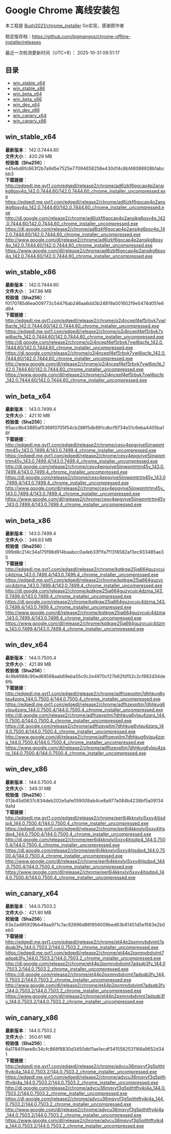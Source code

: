# Google Chrome 离线安装包
本工程是 [Bush2021/chrome_installer](https://github.com/Bush2021/chrome_installer) Go实现，感谢原作者

稳定版存档：<https://github.com/bigmangos/chrome-offline-installer/releases>

最近一次检测更新时间（UTC+8）：
2025-10-31 09:51:17

## 目录
* [win_stable_x64](https://github.com/bigmangos/chrome-offline-installer?tab=readme-ov-file#win_stable_x64)
* [win_stable_x86](https://github.com/bigmangos/chrome-offline-installer?tab=readme-ov-file#win_stable_x86)
* [win_beta_x64](https://github.com/bigmangos/chrome-offline-installer?tab=readme-ov-file#win_beta_x64)
* [win_beta_x86](https://github.com/bigmangos/chrome-offline-installer?tab=readme-ov-file#win_beta_x86)
* [win_dev_x64](https://github.com/bigmangos/chrome-offline-installer?tab=readme-ov-file#win_dev_x64)
* [win_dev_x86](https://github.com/bigmangos/chrome-offline-installer?tab=readme-ov-file#win_dev_x86)
* [win_canary_x64](https://github.com/bigmangos/chrome-offline-installer?tab=readme-ov-file#win_canary_x64)
* [win_canary_x86](https://github.com/bigmangos/chrome-offline-installer?tab=readme-ov-file#win_canary_x86)

## win_stable_x64
**最新版本**： 142.0.7444.60  
**文件大小**： 420.29 MB  
**校验值（Sha256）**： e45ebd6fc663f2b7a9d5e7525e77094658258e430d14c6bf48088928b1abcbb3  
**下载链接**：
http://edgedl.me.gvt1.com/edgedl/release2/chrome/ad6izkf6gocap4p2ansjkg6psv4q_142.0.7444.60/142.0.7444.60_chrome_installer_uncompressed.exe
https://edgedl.me.gvt1.com/edgedl/release2/chrome/ad6izkf6gocap4p2ansjkg6psv4q_142.0.7444.60/142.0.7444.60_chrome_installer_uncompressed.exe
http://dl.google.com/release2/chrome/ad6izkf6gocap4p2ansjkg6psv4q_142.0.7444.60/142.0.7444.60_chrome_installer_uncompressed.exe
https://dl.google.com/release2/chrome/ad6izkf6gocap4p2ansjkg6psv4q_142.0.7444.60/142.0.7444.60_chrome_installer_uncompressed.exe
http://www.google.com/dl/release2/chrome/ad6izkf6gocap4p2ansjkg6psv4q_142.0.7444.60/142.0.7444.60_chrome_installer_uncompressed.exe
https://www.google.com/dl/release2/chrome/ad6izkf6gocap4p2ansjkg6psv4q_142.0.7444.60/142.0.7444.60_chrome_installer_uncompressed.exe
## win_stable_x86
**最新版本**： 142.0.7444.60  
**文件大小**： 347.96 MB  
**校验值（Sha256）**： f0170785d6ea009773c54476ab246aa6dd3b24819a001602f9e5474d051e6d94  
**下载链接**：
http://edgedl.me.gvt1.com/edgedl/release2/chrome/o2i4ncepf4ef5rbvk7vwl6qcfe_142.0.7444.60/142.0.7444.60_chrome_installer_uncompressed.exe
https://edgedl.me.gvt1.com/edgedl/release2/chrome/o2i4ncepf4ef5rbvk7vwl6qcfe_142.0.7444.60/142.0.7444.60_chrome_installer_uncompressed.exe
http://dl.google.com/release2/chrome/o2i4ncepf4ef5rbvk7vwl6qcfe_142.0.7444.60/142.0.7444.60_chrome_installer_uncompressed.exe
https://dl.google.com/release2/chrome/o2i4ncepf4ef5rbvk7vwl6qcfe_142.0.7444.60/142.0.7444.60_chrome_installer_uncompressed.exe
http://www.google.com/dl/release2/chrome/o2i4ncepf4ef5rbvk7vwl6qcfe_142.0.7444.60/142.0.7444.60_chrome_installer_uncompressed.exe
https://www.google.com/dl/release2/chrome/o2i4ncepf4ef5rbvk7vwl6qcfe_142.0.7444.60/142.0.7444.60_chrome_installer_uncompressed.exe
## win_beta_x64
**最新版本**： 143.0.7499.4  
**文件大小**： 421.10 MB  
**校验值（Sha256）**： 95acc8b43885af5368f0705f54cb288f5db891cdbcf9734e51c6eba4405ba16f  
**下载链接**：
http://edgedl.me.gvt1.com/edgedl/release2/chrome/cesv4epgvjve5iinwpmtrtm45y_143.0.7499.4/143.0.7499.4_chrome_installer_uncompressed.exe
https://edgedl.me.gvt1.com/edgedl/release2/chrome/cesv4epgvjve5iinwpmtrtm45y_143.0.7499.4/143.0.7499.4_chrome_installer_uncompressed.exe
http://dl.google.com/release2/chrome/cesv4epgvjve5iinwpmtrtm45y_143.0.7499.4/143.0.7499.4_chrome_installer_uncompressed.exe
https://dl.google.com/release2/chrome/cesv4epgvjve5iinwpmtrtm45y_143.0.7499.4/143.0.7499.4_chrome_installer_uncompressed.exe
http://www.google.com/dl/release2/chrome/cesv4epgvjve5iinwpmtrtm45y_143.0.7499.4/143.0.7499.4_chrome_installer_uncompressed.exe
https://www.google.com/dl/release2/chrome/cesv4epgvjve5iinwpmtrtm45y_143.0.7499.4/143.0.7499.4_chrome_installer_uncompressed.exe
## win_beta_x86
**最新版本**： 143.0.7499.4  
**文件大小**： 346.63 MB  
**校验值（Sha256）**： 099d8c214c34a175f98d914baabcc0adeb33f1fa7f1316582af3ec933485ae35  
**下载链接**：
http://edgedl.me.gvt1.com/edgedl/release2/chrome/kqtkgw25ja664guzycujc4dzma_143.0.7499.4/143.0.7499.4_chrome_installer_uncompressed.exe
https://edgedl.me.gvt1.com/edgedl/release2/chrome/kqtkgw25ja664guzycujc4dzma_143.0.7499.4/143.0.7499.4_chrome_installer_uncompressed.exe
http://dl.google.com/release2/chrome/kqtkgw25ja664guzycujc4dzma_143.0.7499.4/143.0.7499.4_chrome_installer_uncompressed.exe
https://dl.google.com/release2/chrome/kqtkgw25ja664guzycujc4dzma_143.0.7499.4/143.0.7499.4_chrome_installer_uncompressed.exe
http://www.google.com/dl/release2/chrome/kqtkgw25ja664guzycujc4dzma_143.0.7499.4/143.0.7499.4_chrome_installer_uncompressed.exe
https://www.google.com/dl/release2/chrome/kqtkgw25ja664guzycujc4dzma_143.0.7499.4/143.0.7499.4_chrome_installer_uncompressed.exe
## win_dev_x64
**最新版本**： 144.0.7500.4  
**文件大小**： 421.89 MB  
**校验值（Sha256）**： 4c9b6988c90ed69568aab69eba55c0c2e4970cf27b62fd152c2cf882d34de6fb  
**下载链接**：
http://edgedl.me.gvt1.com/edgedl/release2/chrome/adfhzevpltm7dhhkug6ylqu4zqrq_144.0.7500.4/144.0.7500.4_chrome_installer_uncompressed.exe
https://edgedl.me.gvt1.com/edgedl/release2/chrome/adfhzevpltm7dhhkug6ylqu4zqrq_144.0.7500.4/144.0.7500.4_chrome_installer_uncompressed.exe
http://dl.google.com/release2/chrome/adfhzevpltm7dhhkug6ylqu4zqrq_144.0.7500.4/144.0.7500.4_chrome_installer_uncompressed.exe
https://dl.google.com/release2/chrome/adfhzevpltm7dhhkug6ylqu4zqrq_144.0.7500.4/144.0.7500.4_chrome_installer_uncompressed.exe
http://www.google.com/dl/release2/chrome/adfhzevpltm7dhhkug6ylqu4zqrq_144.0.7500.4/144.0.7500.4_chrome_installer_uncompressed.exe
https://www.google.com/dl/release2/chrome/adfhzevpltm7dhhkug6ylqu4zqrq_144.0.7500.4/144.0.7500.4_chrome_installer_uncompressed.exe
## win_dev_x86
**最新版本**： 144.0.7500.4  
**文件大小**： 349.31 MB  
**校验值（Sha256）**： 013b45d0637c834deb202e5afe059008ab4ce8a977a084b4238bf5a091349a1d  
**下载链接**：
http://edgedl.me.gvt1.com/edgedl/release2/chrome/eer6i4kknxlyi5xxv4jtjsdjp4_144.0.7500.4/144.0.7500.4_chrome_installer_uncompressed.exe
https://edgedl.me.gvt1.com/edgedl/release2/chrome/eer6i4kknxlyi5xxv4jtjsdjp4_144.0.7500.4/144.0.7500.4_chrome_installer_uncompressed.exe
http://dl.google.com/release2/chrome/eer6i4kknxlyi5xxv4jtjsdjp4_144.0.7500.4/144.0.7500.4_chrome_installer_uncompressed.exe
https://dl.google.com/release2/chrome/eer6i4kknxlyi5xxv4jtjsdjp4_144.0.7500.4/144.0.7500.4_chrome_installer_uncompressed.exe
http://www.google.com/dl/release2/chrome/eer6i4kknxlyi5xxv4jtjsdjp4_144.0.7500.4/144.0.7500.4_chrome_installer_uncompressed.exe
https://www.google.com/dl/release2/chrome/eer6i4kknxlyi5xxv4jtjsdjp4_144.0.7500.4/144.0.7500.4_chrome_installer_uncompressed.exe
## win_canary_x64
**最新版本**： 144.0.7503.2  
**文件大小**： 421.80 MB  
**校验值（Sha256）**： 63e2ad95929bb49aa971c7ac92696d88f856009bed63b81451d5e1563e2b0eb0  
**下载链接**：
http://edgedl.me.gvt1.com/edgedl/release2/chrome/et44p2pxmnvbdvimt7adsqb3fy_144.0.7503.2/144.0.7503.2_chrome_installer_uncompressed.exe
https://edgedl.me.gvt1.com/edgedl/release2/chrome/et44p2pxmnvbdvimt7adsqb3fy_144.0.7503.2/144.0.7503.2_chrome_installer_uncompressed.exe
http://dl.google.com/release2/chrome/et44p2pxmnvbdvimt7adsqb3fy_144.0.7503.2/144.0.7503.2_chrome_installer_uncompressed.exe
https://dl.google.com/release2/chrome/et44p2pxmnvbdvimt7adsqb3fy_144.0.7503.2/144.0.7503.2_chrome_installer_uncompressed.exe
http://www.google.com/dl/release2/chrome/et44p2pxmnvbdvimt7adsqb3fy_144.0.7503.2/144.0.7503.2_chrome_installer_uncompressed.exe
https://www.google.com/dl/release2/chrome/et44p2pxmnvbdvimt7adsqb3fy_144.0.7503.2/144.0.7503.2_chrome_installer_uncompressed.exe
## win_canary_x86
**最新版本**： 144.0.7503.2  
**文件大小**： 350.61 MB  
**校验值（Sha256）**： 6a17845faee8c34cfc868f8830d3450db11ae1ecdf3415582531166a9652d341  
**下载链接**：
http://edgedl.me.gvt1.com/edgedl/release2/chrome/advcu36mqvyf3g5pithtftyiki4a_144.0.7503.2/144.0.7503.2_chrome_installer_uncompressed.exe
https://edgedl.me.gvt1.com/edgedl/release2/chrome/advcu36mqvyf3g5pithtftyiki4a_144.0.7503.2/144.0.7503.2_chrome_installer_uncompressed.exe
http://dl.google.com/release2/chrome/advcu36mqvyf3g5pithtftyiki4a_144.0.7503.2/144.0.7503.2_chrome_installer_uncompressed.exe
https://dl.google.com/release2/chrome/advcu36mqvyf3g5pithtftyiki4a_144.0.7503.2/144.0.7503.2_chrome_installer_uncompressed.exe
http://www.google.com/dl/release2/chrome/advcu36mqvyf3g5pithtftyiki4a_144.0.7503.2/144.0.7503.2_chrome_installer_uncompressed.exe
https://www.google.com/dl/release2/chrome/advcu36mqvyf3g5pithtftyiki4a_144.0.7503.2/144.0.7503.2_chrome_installer_uncompressed.exe
